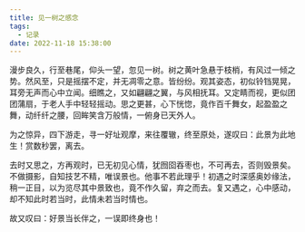 ```yaml
---
title: 见一树之感念
tags:
  - 记录
date: 2022-11-18 15:38:00
---
```


漫步良久，行至巷尾，仰头一望，忽见一树。树之黄叶急悬于枝梢，有风过一倾之势。然风至，只是摇摆不定，并无凋零之意。皆纷纷。观其姿态，初似铃铛晃晃，耳旁无声而心中立闻。细瞧之，又如翩翩之翼，与风相抚耳。又定睛而视，更似团团蒲扇，于老人手中轻轻摇动。思之更甚，心下恍惚，竟作百千舞女，起盈盈之舞，动纤纤之腰，回眸笑含万般情，一俯身已天外人。

为之惊异，四下游走，寻一好址观摩，来往覆辙，终至原处，遂叹曰：此景为此地生！赏数秒罢，离去。

去时又思之，方再观时，已无初见心情，犹囫囵吞枣也，不可再去，否则毁景矣。不做摄影，自知技艺不精，唯误景也。他事不若此理乎！初遇之时深感奥妙缘法，稍一正目，以为览尽其中景致也，竟不作久留，弃之而去。复又遇之，心中感动，却不知此时若当时，此情未若当时情也。

故又叹曰：好景当长伴之，一误即终身也！

